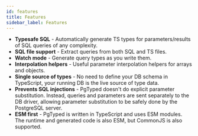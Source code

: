 ```yaml
---
id: features
title: Features
sidebar_label: Features
---
```


- **Typesafe SQL** - Automatically generate TS types for parameters/results of SQL queries of any complexity.
- **SQL file support** - Extract queries from both SQL and TS files.
- **Watch mode** - Generate query types as you write them.
- **Interpolation helpers** - Useful parameter interpolation helpers for arrays and objects.
- **Single source of types** - No need to define your DB schema in TypeScript, your running DB is the live source of type data.
- **Prevents SQL injections** - PgTyped doesn't do explicit parameter substitution. Instead, queries and parameters are sent separately to the DB driver, allowing parameter substitution to be safely done by the PostgreSQL server.
- **ESM first** - PgTyped is written in TypeScript and uses ESM modules. The runtime and generated code is also ESM, but CommonJS is also supported.
